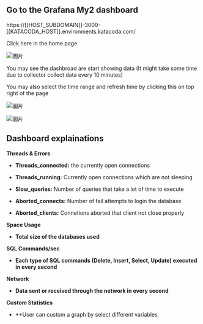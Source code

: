 ## Go to the Grafana My2 dashboard 

https://[[HOST_SUBDOMAIN]]-3000-[[KATACODA_HOST]].environments.katacoda.com/

Click here in the home page

![圖片](https://user-images.githubusercontent.com/74434769/141320009-53c68c43-c89d-48ca-a378-253a79bf5085.png)

You may see the dashbroad are start showing data (It might take some time due to collector collect data every 10 minutes)

You may also select the time range and refresh time by clicking this on top right of the page

![圖片](https://user-images.githubusercontent.com/74434769/141208645-61490430-4708-4d00-b512-c256650fa6e2.png)

![圖片](https://user-images.githubusercontent.com/74434769/141320285-bd11ac8b-1114-46df-8b45-8b3def7e0b4a.png)


## Dashboard explainations

**Threads & Errors**

- **Threads_connected:** the currently open connections

- **Threads_running:** Currently open connections which are not sleeping

- **Slow_queries:** Number of queries that take a lot of time to execute

- **Aborted_connects:** Number of fail attempts to login the database

- **Aborted_clients:** Connetions aborted that client not close properly

**Space Usage**

- **Total size of the databases used**

**SQL Commands/sec**

- **Each type of SQL commands (Delete, Insert, Select, Update) executed in every second**

**Network**

- **Data sent or received through the network in every second**

**Custom Statistics**

- **User can custom a graph by select different variables

